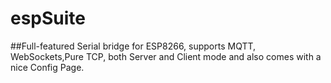 # espSuite
##Full-featured Serial bridge for ESP8266, supports MQTT, WebSockets,Pure TCP, both Server and Client mode and also comes with a nice Config Page.


